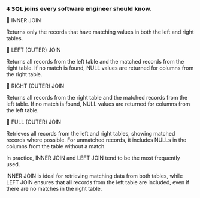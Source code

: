 𝟰 𝗦𝗤𝗟 𝗷𝗼𝗶𝗻𝘀 𝗲𝘃𝗲𝗿𝘆 𝘀𝗼𝗳𝘁𝘄𝗮𝗿𝗲 𝗲𝗻𝗴𝗶𝗻𝗲𝗲𝗿 𝘀𝗵𝗼𝘂𝗹𝗱 𝗸𝗻𝗼𝘄.

🔹 INNER JOIN

Returns only the records that have matching values in both the left and right tables.

🔹 LEFT (OUTER) JOIN

Returns all records from the left table and the matched records from the right table. If no match is found, NULL values are returned for columns from the right table.

🔹 RIGHT (OUTER) JOIN

Returns all records from the right table and the matched records from the left table. If no match is found, NULL values are returned for columns from the left table.

🔹 FULL (OUTER) JOIN

Retrieves all records from the left and right tables, showing matched records where possible. For unmatched records, it includes NULLs in the columns from the table without a match.

In practice, INNER JOIN and LEFT JOIN tend to be the most frequently used.

INNER JOIN is ideal for retrieving matching data from both tables, while LEFT JOIN ensures that all records from the left table are included, even if there are no matches in the right table.